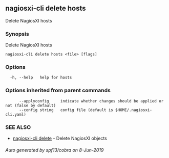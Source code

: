 ## nagiosxi-cli delete hosts

Delete NagiosXI hosts

### Synopsis

Delete NagiosXI hosts

```
nagiosxi-cli delete hosts <file> [flags]
```

### Options

```
  -h, --help   help for hosts
```

### Options inherited from parent commands

```
      --applyconfig     indicate whether changes should be applied or not (false by default)
      --config string   config file (default is $HOME/.nagiosxi-cli.yaml)
```

### SEE ALSO

* [nagiosxi-cli delete](nagiosxi-cli_delete.md)	 - Delete NagiosXI objects

###### Auto generated by spf13/cobra on 8-Jun-2019
